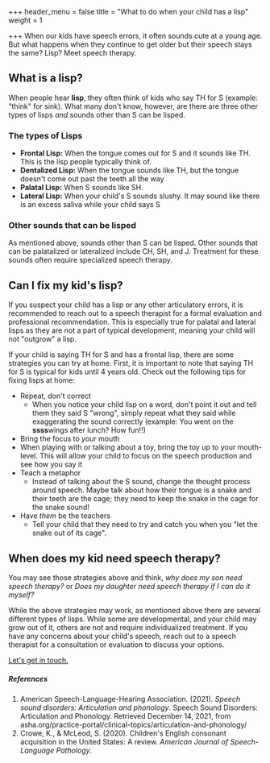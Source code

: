 +++
header_menu = false
title = "What to do when your child has a lisp"
weight = 1

+++
When our kids have speech errors, it often sounds cute at a young age. But what happens when they continue to get older but their speech stays the same? Lisp? Meet speech therapy.

## What is a lisp?

When people hear **lisp**, they often think of kids who say TH for S (example: "think" for sink). What many don't know, however, are there are three other types of lisps _and_ sounds other than S can be lisped.

### The types of Lisps

* **Frontal Lisp:** When the tongue comes out for S and it sounds like TH. This is the lisp people typically think of.
* **Dentalized Lisp:** When the tongue sounds like TH, but the tongue doesn't come out past the teeth all the way
* **Palatal Lisp:** When S sounds like SH.
* **Lateral Lisp:** When your child's S sounds slushy. It may sound like there is an excess saliva while your child says S

### Other sounds that can be lisped

As mentioned above, sounds other than S can be lisped. Other sounds that can be palatalized or lateralized include CH, SH, and J. Treatment for these sounds often require specialized speech therapy.

## Can I fix my kid's lisp?

If you suspect your child has a lisp or any other articulatory errors, it is recommended to reach out to a speech therapist for a formal evaluation and professional recommendation. This is especially true for palatal and lateral lisps as they are not a part of typical development, meaning your child will not "outgrow" a lisp.

If your child is saying TH for S and has a frontal lisp, there are some strategies you can try at home. First, it is important to note that saying TH for S is typical for kids until 4 years old. Check out the following tips for fixing lisps at home:

* Repeat, don't correct
  * When you notice your child lisp on a word, don't point it out and tell them they said S "wrong", simply repeat what they said while exaggerating the sound correctly (example: You went on the **ssss**wings after lunch? How fun!!)
* Bring the focus to _your_ mouth
* When playing with or talking about a toy, bring the toy up to your mouth-level. This will allow your child to focus on the speech production and see how you say it
* Teach a metaphor
  * Instead of talking about the S sound, change the thought process around speech. Maybe talk about how their tongue is a snake and their teeth are the cage; they need to keep the snake in the cage for the snake sound!
* Have _them_ be the teachers
  * Tell your child that they need to try and catch you when you "let the snake out of its cage".

## When does my kid need speech therapy?

You may see those strategies above and think, _why does my son need speech therapy?_ or _Does my daughter need speech therapy_ _if I can do it myself?_

While the above strategies may work, as mentioned above there are several different types of lisps. While some are developmental, and your child may grow out of it, others are not and require individualized treatment. If you have any concerns about your child's speech, reach out to a speech therapist for a consultation or evaluation to discuss your options.

[Let's get in touch.](/#let-s-get-in-touch)

##### References

1. American Speech-Language-Hearing Association. (2021). _Speech sound disorders: Articulation and phonology_. Speech Sound Disorders: Articulation and Phonology. Retrieved December 14, 2021, from asha.org/practice-portal/clinical-topics/articulation-and-phonology/
2. Crowe, K., & McLeod, S. (2020). Children's English consonant acquisition in the United States: A review. _American Journal of Speech-Language Pathology_.